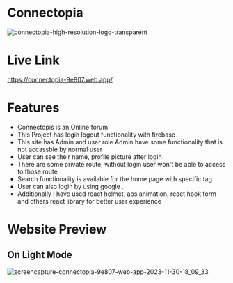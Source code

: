 
# Connectopia


![connectopia-high-resolution-logo-transparent](https://github.com/AsibHasanRiyad/car-doctor-client/assets/137589900/c203e2c9-a353-4d11-abba-a385826a9b91)


# Live Link

https://connectopia-9e807.web.app/


# Features

- Connectopis is an Online forum
- This Project has login logout functionality with firebase
- This site has Admin and user role.Admin have some functionality that is not accassble by normal user
- User can see their name, profile picture after login
- There are some private route, without login user won't be able to access to those route
- Search functionality is available for the home page with specific tag
- User can also login by using google .
- Additionally I have used react helmet, aos animation, react hook form and others react library for better user experience


# Website Preview
## On Light Mode
![screencapture-connectopia-9e807-web-app-2023-11-30-18_09_33](https://github.com/AsibHasanRiyad/car-doctor-client/assets/137589900/8d877792-e810-415c-855e-8d9f0d037ab6)


